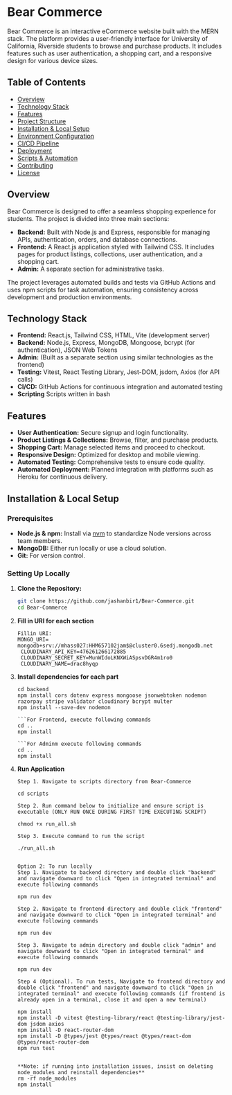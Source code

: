 # Bear Commerce

Bear Commerce is an interactive eCommerce website built with the MERN stack. The platform provides a user-friendly interface for University of California, Riverside students to browse and purchase products. It includes features such as user authentication, a shopping cart, and a responsive design for various device sizes.

## Table of Contents

- [Overview](#overview)
- [Technology Stack](#technology-stack)
- [Features](#features)
- [Project Structure](#project-structure)
- [Installation & Local Setup](#installation--local-setup)
- [Environment Configuration](#environment-configuration)
- [CI/CD Pipeline](#cicd-pipeline)
- [Deployment](#deployment)
- [Scripts & Automation](#scripts--automation)
- [Contributing](#contributing)
- [License](#license)

## Overview

Bear Commerce is designed to offer a seamless shopping experience for students. The project is divided into three main sections:
- **Backend:** Built with Node.js and Express, responsible for managing APIs, authentication, orders, and database connections.
- **Frontend:** A React.js application styled with Tailwind CSS. It includes pages for product listings, collections, user authentication, and a shopping cart.
- **Admin:** A separate section for administrative tasks.

The project leverages automated builds and tests via GitHub Actions and uses npm scripts for task automation, ensuring consistency across development and production environments.

## Technology Stack

- **Frontend:** React.js, Tailwind CSS, HTML, Vite (development server)
- **Backend:** Node.js, Express, MongoDB, Mongoose, bcrypt (for authentication), JSON Web Tokens
- **Admin:** (Built as a separate section using similar technologies as the frontend)
- **Testing:** Vitest, React Testing Library, Jest-DOM, jsdom, Axios (for API calls)
- **CI/CD:** GitHub Actions for continuous integration and automated testing
- **Scripting** Scripts written in bash

## Features

- **User Authentication:** Secure signup and login functionality.
- **Product Listings & Collections:** Browse, filter, and purchase products.
- **Shopping Cart:** Manage selected items and proceed to checkout.
- **Responsive Design:** Optimized for desktop and mobile viewing.
- **Automated Testing:** Comprehensive tests to ensure code quality.
- **Automated Deployment:** Planned integration with platforms such as Heroku for continuous delivery.


## Installation & Local Setup

### Prerequisites

- **Node.js & npm:** Install via [nvm](https://github.com/nvm-sh/nvm) to standardize Node versions across team members.
- **MongoDB:** Either run locally or use a cloud solution.
- **Git:** For version control.

### Setting Up Locally

1. **Clone the Repository:**
   ```bash
   git clone https://github.com/jashanbir1/Bear-Commerce.git
   cd Bear-Commerce
2. **Fill in URI for each section**
   ```Navigate to .env in Backend
   Fillin URI:
   MONGO_URI= mongodb+srv://mhass027:HHM657102jam$@cluster0.6sedj.mongodb.net
    CLOUDINARY_API_KEY=476261266172885
    CLOUDINARY_SECRET_KEY=MunWIdoLKNXWiASpsvDGR4m1ro0
    CLOUDINARY_NAME=drac8hyqp
3. **Install dependencies for each part**
    ```For Backend, execute following commands
    cd backend
    npm install cors dotenv express mongoose jsonwebtoken nodemon razorpay stripe validator cloudinary bcrypt multer
    npm install --save-dev nodemon

    ```For Frontend, execute following commands
    cd ..
    npm install

    ```For Adminm execute following commands
    cd ..
    npm install
4. **Run Application**
    ```Option 1 (Recommended): Run through executed Bash script
    Step 1. Navigate to scripts directory from Bear-Commerce

    cd scripts

    Step 2. Run command below to initialize and ensure script is executable (ONLY RUN ONCE DURING FIRST TIME EXECUTING SCRIPT)

    chmod +x run_all.sh

    Step 3. Execute command to run the script

    ./run_all.sh


    Option 2: To run locally
    Step 1. Navigate to backend directory and double click "backend" and navigate downward to click "Open in integrated terminal" and execute following commands

    npm run dev

    Step 2. Navigate to frontend directory and double click "frontend" and navigate downward to click "Open in integrated terminal" and execute following commands
    
    npm run dev

    Step 3. Navigate to admin directory and double click "admin" and navigate downward to click "Open in integrated terminal" and execute following commands

    npm run dev

    Step 4 (Optional). To run tests, Navigate to frontend directory and double click "frontend" and navigate downward to click "Open in integrated terminal" and execute following commands (if frontend is already open in a terminal, close it and open a new terminal)

    npm install
    npm install -D vitest @testing-library/react @testing-library/jest-dom jsdom axios
    npm install -D react-router-dom
    npm install -D @types/jest @types/react @types/react-dom @types/react-router-dom
    npm run test


    **Note: if running into installation issues, insist on deleting node_modules and reinstall dependencies**
    rm -rf node_modules
    npm install

